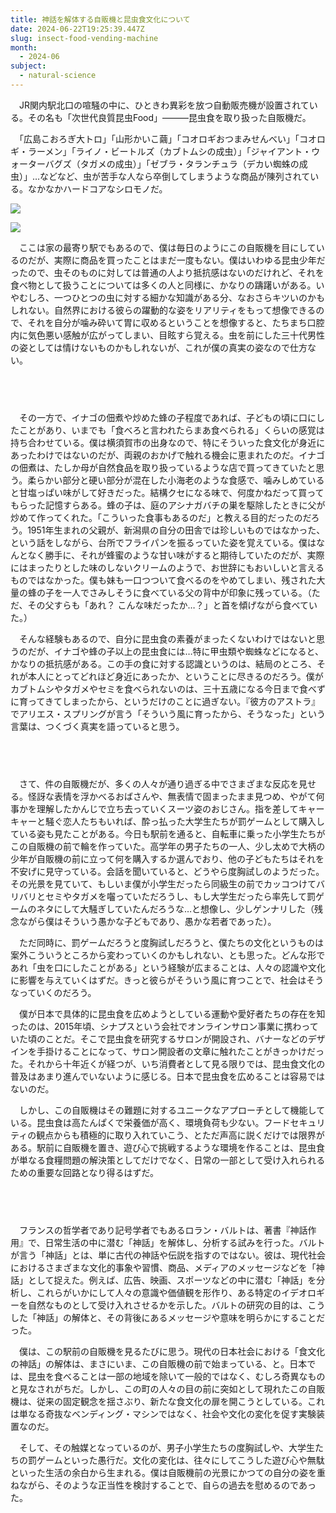 ```yaml
---
title: 神話を解体する自販機と昆虫食文化について
date: 2024-06-22T19:25:39.447Z
slug: insect-food-vending-machine
month:
  - 2024-06
subject:
  - natural-science
---
```

　JR関内駅北口の喧騒の中に、ひときわ異彩を放つ自動販売機が設置されている。その名も「次世代良質昆虫Food」―――昆虫食を取り扱った自販機だ。

　「広島こおろぎ大トロ」「山形かいこ繭」「コオロギおつまみせんべい」「コオロギ・ラーメン」「ライノ・ビートルズ（カブトムシの成虫）」「ジャイアント・ウォーターバグズ（タガメの成虫）」「ゼブラ・タランチュラ（デカい蜘蛛の成虫）」…などなど、虫が苦手な人なら卒倒してしまうような商品が陳列されている。なかなかハードコアなシロモノだ。

![](/images/diary/insect-food-vending-machine/1.webp)

![](/images/diary/insect-food-vending-machine/2.webp)

　ここは家の最寄り駅でもあるので、僕は毎日のようにこの自販機を目にしているのだが、実際に商品を買ったことはまだ一度もない。僕はいわゆる昆虫少年だったので、虫そのものに対しては普通の人より抵抗感はないのだけれど、それを食べ物として扱うことについては多くの人と同様に、かなりの躊躇いがある。いやむしろ、一つひとつの虫に対する細かな知識がある分、なおさらキツいのかもしれない。自然界における彼らの躍動的な姿をリアリティをもって想像できるので、それを自分が噛み砕いて胃に収めるということを想像すると、たちまち口腔内に気色悪い感触が広がってしまい、目眩すら覚える。虫を前にした三十代男性の姿としては情けないものかもしれないが、これが僕の真実の姿なので仕方ない。

###### 　

　その一方で、イナゴの佃煮や炒めた蜂の子程度であれば、子どもの頃に口にしたことがあり、いまでも「食べろと言われたらまあ食べられる」くらいの感覚は持ち合わせている。僕は横須賀市の出身なので、特にそういった食文化が身近にあったわけではないのだが、両親のおかげで触れる機会に恵まれたのだ。イナゴの佃煮は、たしか母が自然食品を取り扱っているような店で買ってきていたと思う。柔らかい部分と硬い部分が混在した小海老のような食感で、噛みしめていると甘塩っぱい味がして好きだった。結構クセになる味で、何度かねだって買ってもらった記憶すらある。蜂の子は、庭のアシナガバチの巣を駆除したときに父が炒めて作ってくれた。「こういった食事もあるのだ」と教える目的だったのだろう。1951年生まれの父親が、新潟県の自分の田舎では珍しいものではなかった、という話をしながら、台所でフライパンを振るっていた姿を覚えている。僕はなんとなく勝手に、それが蜂蜜のような甘い味がすると期待していたのだが、実際にはまったりとした味のしないクリームのようで、お世辞にもおいしいと言えるものではなかった。僕も妹も一口つついて食べるのをやめてしまい、残された大量の蜂の子を一人でさみしそうに食べている父の背中が印象に残っている。（ただ、その父すらも「あれ？ こんな味だったか…？」と首を傾げながら食べていた。）

　そんな経験もあるので、自分に昆虫食の素養がまったくないわけではないと思うのだが、イナゴや蜂の子以上の昆虫食には…特に甲虫類や蜘蛛などになると、かなりの抵抗感がある。この手の食に対する認識というのは、結局のところ、それが本人にとってどれほど身近にあったか、ということに尽きるのだろう。僕がカブトムシやタガメやセミを食べられないのは、三十五歳になる今日まで食べずに育ってきてしまったから、というだけのことに過ぎない。『彼方のアストラ』でアリエス・スプリングが言う「そういう風に育ったから、そうなった」という言葉は、つくづく真実を語っていると思う。

###### 　﻿

　さて、件の自販機だが、多くの人々が通り過ぎる中でさまざまな反応を見せる。怪訝な表情を浮かべるおばさんや、無表情で固まったまま見つめ、やがて何事かを理解したかんじで立ち去っていくスーツ姿のおじさん。指を差してキャーキャーと騒ぐ恋人たちもいれば、酔っ払った大学生たちが罰ゲームとして購入している姿も見たことがある。今日も駅前を通ると、自転車に乗った小学生たちがこの自販機の前で輪を作っていた。高学年の男子たちの一人、少し太めで大柄の少年が自販機の前に立って何を購入するか選んでおり、他の子どもたちはそれを不安げに見守っている。会話を聞いていると、どうやら度胸試しのようだった。その光景を見ていて、もしいま僕が小学生だったら同級生の前でカッコつけてバリバリとセミやタガメを囓っていただろうし、もし大学生だったら率先して罰ゲームのネタにして大騒ぎしていたんだろうな…と想像し、少しゲンナリした（残念ながら僕はそういう愚かな子どもであり、愚かな若者であった）。

　ただ同時に、罰ゲームだろうと度胸試しだろうと、僕たちの文化というものは案外こういうところから変わっていくのかもしれない、とも思った。どんな形であれ「虫を口にしたことがある」という経験が広まることは、人々の認識や文化に影響を与えていくはずだ。きっと彼らがそういう風に育つことで、社会はそうなっていくのだろう。

　僕が日本で具体的に昆虫食を広めようとしている運動や愛好者たちの存在を知ったのは、2015年頃、シナプスという会社でオンラインサロン事業に携わっていた頃のことだ。そこで昆虫食を研究するサロンが開設され、バナーなどのデザインを手掛けることになって、サロン開設者の文章に触れたことがきっかけだった。それから十年近くが経つが、いち消費者として見る限りでは、昆虫食文化の普及はあまり進んでいないように感じる。日本で昆虫食を広めることは容易ではないのだ。

　しかし、この自販機はその難題に対するユニークなアプローチとして機能している。昆虫食は高たんぱくで栄養価が高く、環境負荷も少ない。フードセキュリティの観点からも積極的に取り入れていこう、とただ声高に説くだけでは限界がある。駅前に自販機を置き、遊び心で挑戦するような環境を作ることは、昆虫食が単なる食糧問題の解決策としてだけでなく、日常の一部として受け入れられるための重要な回路となり得るはずだ。

###### 　﻿

　フランスの哲学者であり記号学者でもあるロラン・バルトは、著書『神話作用』で、日常生活の中に潜む「神話」を解体し、分析する試みを行った。バルトが言う「神話」とは、単に古代の神話や伝説を指すのではない。彼は、現代社会におけるさまざまな文化的事象や習慣、商品、メディアのメッセージなどを「神話」として捉えた。例えば、広告、映画、スポーツなどの中に潜む「神話」を分析し、これらがいかにして人々の意識や価値観を形作り、ある特定のイデオロギーを自然なものとして受け入れさせるかを示した。バルトの研究の目的は、こうした「神話」の解体と、その背後にあるメッセージや意味を明らかにすることだった。

　僕は、この駅前の自販機を見るたびに思う。現代の日本社会における「食文化の神話」の解体は、まさにいま、この自販機の前で始まっている、と。日本では、昆虫を食べることは一部の地域を除いて一般的ではなく、むしろ奇異なものと見なされがちだ。しかし、この町の人々の目の前に突如として現れたこの自販機は、従来の固定観念を揺さぶり、新たな食文化の扉を開こうとしている。これは単なる奇抜なベンディング・マシンではなく、社会や文化の変化を促す実験装置なのだ。

　そして、その触媒となっているのが、男子小学生たちの度胸試しや、大学生たちの罰ゲームといった愚行だ。文化の変化は、往々にしてこうした遊び心や無駄といった生活の余白から生まれる。僕は自販機前の光景にかつての自分の姿を重ねながら、そのような正当性を検討することで、自らの過去を慰めるのであった。